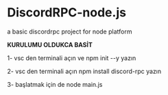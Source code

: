 # DiscordRPC-node.js
a basic discordrpc project for node platform

**KURULUMU OLDUKCA BASİT**

1- vsc den terminali açın ve npm init --y yazın 

2- vsc den terminali açın npm install discord-rpc yazın 

3- başlatmak için de node main.js
